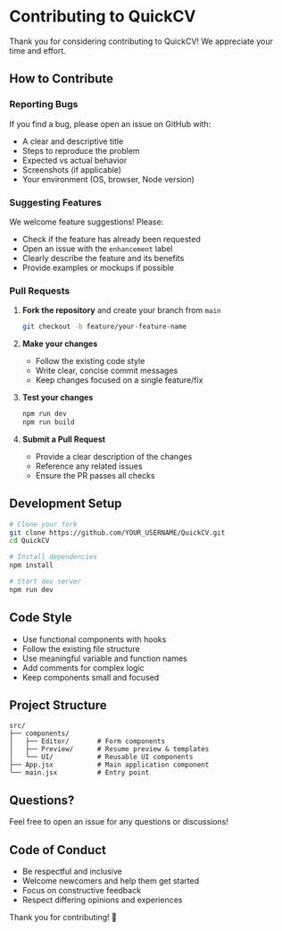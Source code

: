 # Contributing to QuickCV

Thank you for considering contributing to QuickCV! We appreciate your time and effort.

## How to Contribute

### Reporting Bugs

If you find a bug, please open an issue on GitHub with:
- A clear and descriptive title
- Steps to reproduce the problem
- Expected vs actual behavior
- Screenshots (if applicable)
- Your environment (OS, browser, Node version)

### Suggesting Features

We welcome feature suggestions! Please:
- Check if the feature has already been requested
- Open an issue with the `enhancement` label
- Clearly describe the feature and its benefits
- Provide examples or mockups if possible

### Pull Requests

1. **Fork the repository** and create your branch from `main`
   ```bash
   git checkout -b feature/your-feature-name
   ```

2. **Make your changes**
   - Follow the existing code style
   - Write clear, concise commit messages
   - Keep changes focused on a single feature/fix

3. **Test your changes**
   ```bash
   npm run dev
   npm run build
   ```

4. **Submit a Pull Request**
   - Provide a clear description of the changes
   - Reference any related issues
   - Ensure the PR passes all checks

## Development Setup

```bash
# Clone your fork
git clone https://github.com/YOUR_USERNAME/QuickCV.git
cd QuickCV

# Install dependencies
npm install

# Start dev server
npm run dev
```

## Code Style

- Use functional components with hooks
- Follow the existing file structure
- Use meaningful variable and function names
- Add comments for complex logic
- Keep components small and focused

## Project Structure

```
src/
├── components/
│   ├── Editor/       # Form components
│   ├── Preview/      # Resume preview & templates
│   └── UI/           # Reusable UI components
├── App.jsx           # Main application component
└── main.jsx          # Entry point
```

## Questions?

Feel free to open an issue for any questions or discussions!

## Code of Conduct

- Be respectful and inclusive
- Welcome newcomers and help them get started
- Focus on constructive feedback
- Respect differing opinions and experiences

Thank you for contributing! 🎉
